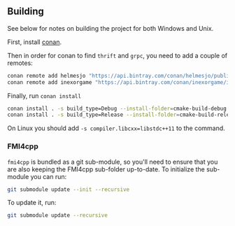 
## Building

See below for notes on building the project for both Windows and Unix.


First, install [conan](https://conan.io/).

Then in order for conan to find `thrift` and `grpc`, you need to add a couple of remotes:

```bash
conan remote add helmesjo "https://api.bintray.com/conan/helmesjo/public-conan"
conan remote add inexorgame "https://api.bintray.com/conan/inexorgame/inexor-conan"
```

Finally, run `conan install`
```bash
conan install . -s build_type=Debug --install-folder=cmake-build-debug -o thrift=True|False -o grpc=True|False --build=missing
conan install . -s build_type=Release --install-folder=cmake-build-release -o thrift=True|False -o grpc=True|False --build=missing
```

On Linux you should add `-s compiler.libcxx=libstdc++11` to the command.


### FMI4cpp

```fmi4cpp``` is bundled as a git sub-module, so you'll need to ensure that you are also keeping the FMI4cpp sub-folder up-to-date.
To initialize the sub-module you can run:
```bash
git submodule update --init --recursive
```
To update it, run:
```bash
git submodule update --recursive
```
